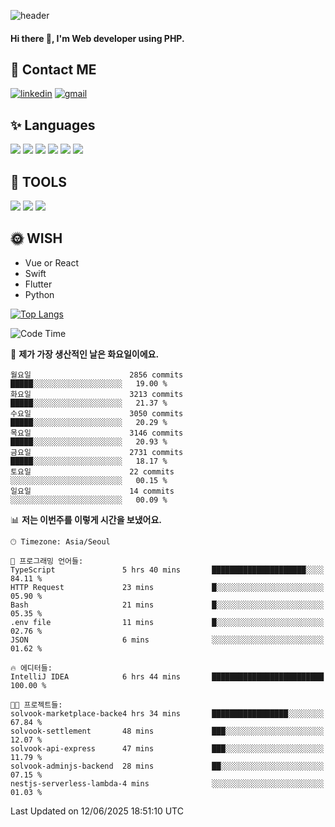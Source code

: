 ![header](https://capsule-render.vercel.app/api?type=waving&color=auto&height=300&section=header&text=Elin&fontSize=90&animation=twinkling)

#### Hi there 👋, I'm <b>Web developer</b> using PHP. ####

<!--
- 🔭 I’m currently working on Uniwill
- 🌱 I’m currently learning Vue or React or Python.
-->

<!---#### I am PHP developer --->

## 💌 Contact ME ###
[<img src='https://img.shields.io/badge/-EunjiKo-%230A66C2?style=flat-square&logo=LinkedIn&logoColor=white' alt='linkedin'>](https://www.linkedin.com/in/https://www.linkedin.com/in/eunji-ko-00a907164//)  [<img src='https://img.shields.io/badge/-einee214%40gmail.com-%23EA4335?style=flat-square&logo=Gmail&logoColor=white' alt='gmail'>](einee214@gmail.com)  


## ✨ Languages
<img src='https://img.shields.io/badge/-PHP-%23777BB4?style=for-the-badge&logo=PHP&logoColor=white'> <img src='https://img.shields.io/badge/-Laravel-%23FF2D20?style=for-the-badge&logo=Laravel&logoColor=white'> <img src='https://img.shields.io/badge/Jquery-%230769AD?style=for-the-badge&logo=Jquery&logoColor=white'> <img src='https://img.shields.io/badge/CSS3-%231572B6?style=for-the-badge&logo=CSS3&logoColor=white'> <img src='https://img.shields.io/badge/Bootstrap-%237952B3?style=for-the-badge&logo=Bootstrap&logoColor=white' > <img src='https://img.shields.io/badge/MySQL-%234479A1?style=for-the-badge&logo=MySQL&logoColor=white' >

## 🌷 TOOLS
<img src='https://img.shields.io/badge/PHPSTORM-%23000000?style=for-the-badge&logo=PhpStorm&logoColor=white' > <img src='https://img.shields.io/badge/GitLab-%23FCA121?style=for-the-badge&logo=GitLab&logoColor=white' > <img src='https://img.shields.io/badge/GitHub-%23181717?style=for-the-badge&logo=GitHub&logoColor=white'>


## 🌞 WISH
- Vue or React
- Swift
- Flutter
- Python


[![Top Langs](https://github-readme-stats.vercel.app/api/top-langs/?username=ein214&layout=compact)](https://github.com/anuraghazra/github-readme-stats)

<!--START_SECTION:waka-->
![Code Time](http://img.shields.io/badge/Code%20Time-4%2C222%20hrs%2041%20mins-blue)

📅 **제가 가장 생산적인 날은 화요일이에요.** 

```text
월요일                      2856 commits        █████░░░░░░░░░░░░░░░░░░░░   19.00 % 
화요일                      3213 commits        █████░░░░░░░░░░░░░░░░░░░░   21.37 % 
수요일                      3050 commits        █████░░░░░░░░░░░░░░░░░░░░   20.29 % 
목요일                      3146 commits        █████░░░░░░░░░░░░░░░░░░░░   20.93 % 
금요일                      2731 commits        █████░░░░░░░░░░░░░░░░░░░░   18.17 % 
토요일                      22 commits          ░░░░░░░░░░░░░░░░░░░░░░░░░   00.15 % 
일요일                      14 commits          ░░░░░░░░░░░░░░░░░░░░░░░░░   00.09 % 
```


📊 **저는 이번주를 이렇게 시간을 보냈어요.** 

```text
🕑︎ Timezone: Asia/Seoul

💬 프로그래밍 언어들: 
TypeScript               5 hrs 40 mins       █████████████████████░░░░   84.11 % 
HTTP Request             23 mins             █░░░░░░░░░░░░░░░░░░░░░░░░   05.90 % 
Bash                     21 mins             █░░░░░░░░░░░░░░░░░░░░░░░░   05.35 % 
.env file                11 mins             █░░░░░░░░░░░░░░░░░░░░░░░░   02.76 % 
JSON                     6 mins              ░░░░░░░░░░░░░░░░░░░░░░░░░   01.62 % 

🔥 에디터들: 
IntelliJ IDEA            6 hrs 44 mins       █████████████████████████   100.00 % 

🐱‍💻 프로젝트들: 
solvook-marketplace-backe4 hrs 34 mins       █████████████████░░░░░░░░   67.84 % 
solvook-settlement       48 mins             ███░░░░░░░░░░░░░░░░░░░░░░   12.07 % 
solvook-api-express      47 mins             ███░░░░░░░░░░░░░░░░░░░░░░   11.79 % 
solvook-adminjs-backend  28 mins             ██░░░░░░░░░░░░░░░░░░░░░░░   07.15 % 
nestjs-serverless-lambda-4 mins              ░░░░░░░░░░░░░░░░░░░░░░░░░   01.03 % 
```


 Last Updated on 12/06/2025 18:51:10 UTC
<!--END_SECTION:waka-->

<!---![GitHub stats](https://github-readme-stats.vercel.app/api?username=ein214&show_icons=true&theme=dracula)  --->



